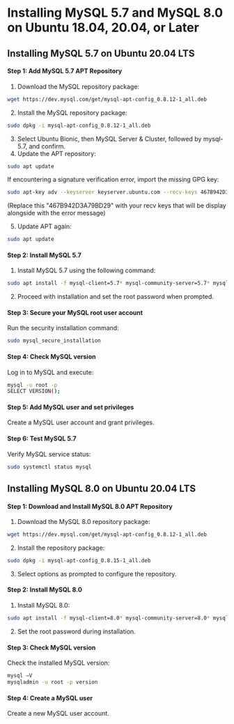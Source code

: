 # Installing MySQL 5.7 and MySQL 8.0 on Ubuntu 18.04, 20.04, or Later
## Installing MySQL 5.7 on Ubuntu 20.04 LTS
#### Step 1: Add MySQL 5.7 APT Repository
1. Download the MySQL repository package:
``` bash
wget https://dev.mysql.com/get/mysql-apt-config_0.8.12-1_all.deb
```
2. Install the MySQL repository package:
``` bash
sudo dpkg -i mysql-apt-config_0.8.12-1_all.deb
```
3. Select Ubuntu Bionic, then MySQL Server & Cluster, followed by mysql-5.7, and confirm.
4. Update the APT repository:
``` bash
sudo apt update
```
If encountering a signature verification error, import the missing GPG key:

``` bash
sudo apt-key adv --keyserver keyserver.ubuntu.com --recv-keys 467B942D3A79BD29
```
(Replace this "467B942D3A79BD29" with your recv keys that will be display alongside with the error message)

5. Update APT again:
``` bash
sudo apt update
```

#### Step 2: Install MySQL 5.7
1. Install MySQL 5.7 using the following command:
``` bash
sudo apt install -f mysql-client=5.7* mysql-community-server=5.7* mysql-server=5.7*
```
2. Proceed with installation and set the root password when prompted.

#### Step 3: Secure your MySQL root user account
Run the security installation command:
``` bash
sudo mysql_secure_installation
```

#### Step 4: Check MySQL version
Log in to MySQL and execute:
``` bash
mysql -u root -p
SELECT VERSION();
```

#### Step 5: Add MySQL user and set privileges
Create a MySQL user account and grant privileges.

#### Step 6: Test MySQL 5.7
Verify MySQL service status:
``` bash
sudo systemctl status mysql
```

## Installing MySQL 8.0 on Ubuntu 20.04 LTS

#### Step 1: Download and Install MySQL 8.0 APT Repository
1. Download the MySQL 8.0 repository package:
``` bash
wget https://dev.mysql.com/get/mysql-apt-config_0.8.12-1_all.deb
```
2. Install the repository package:
``` bash
sudo dpkg -i mysql-apt-config_0.8.15-1_all.deb
```
3. Select options as prompted to configure the repository.

#### Step 2: Install MySQL 8.0
1. Install MySQL 8.0:
``` bash
sudo apt install -f mysql-client=8.0* mysql-community-server=8.0* mysql-server=8.0*
```
2. Set the root password during installation.

#### Step 3: Check MySQL version
Check the installed MySQL version:
``` bash
mysql –V
mysqladmin -u root -p version
```

#### Step 4: Create a MySQL user
Create a new MySQL user account.

